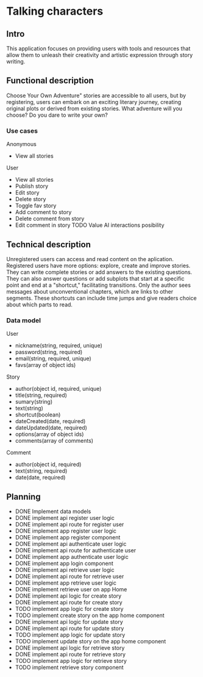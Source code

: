 # Talking characters

## Intro

This application focuses on providing users with tools and resources that allow them to unleash their creativity and artistic expression through story writing.

## Functional description

Choose Your Own Adventure" stories are accessible to all users, but by registering, users can embark on an exciting literary journey, creating original plots or derived from existing stories.
What adventure will you choose? Do you dare to write your own?

### Use cases

Anonymous
- View all stories

User
- View all stories
- Publish story
- Edit story
- Delete story
- Toggle fav story
- Add comment to story
- Delete comment from story
- Edit comment in story
TODO Value AI interactions posibility

## Technical description

Unregistered users can access and read content on the aplication. Registered users have more options: explore, create and improve stories. They can write complete stories or add answers to the existing questions. They can also answer questions or add subplots that start at a specific point and end at a "shortcut," facilitating transitions. Only the author sees messages about unconventional chapters, which are links to other segments. These shortcuts can include time jumps and give readers choice about which parts to read.

### Data model

User
- nickname(string, required, unique)
- password(string, required)
- email(string, required, unique)
- favs(array of object ids)

Story
- author(object id, required, unique)
- title(string, required)
- sumary(string)
- text(string)
- shortcut(boolean)
- dateCreated(date, required)
- dateUpdated(date, required)
- options(array of object ids)
- comments(array of comments)

Comment
- author(object id, required)
- text(string, required)
- date(date, required)

## Planning
- DONE Implement data models
- DONE implement api register user logic
- DONE implement api route for register user
- DONE implement app register user logic
- DONE implement app register component
- DONE implement api authenticate user logic
- DONE implement api route for authenticate user
- DONE implement app authenticate user logic
- DONE implement app login component
- DONE implement api retrieve user logic
- DONE implement api route for retrieve user
- DONE implement app retrieve user logic
- DONE implement retrieve user on app Home
- DONE implement api logic for create story
- DONE implement api route for create story
- TODO implement app logic for create story
- TODO implement create story on the app home component
- DONE implement api logic for update story
- DONE implement api route for update story
- TODO implement app logic for update story
- TODO implement update story on the app home component
- DONE implement api logic for retrieve story
- DONE implement api route for retrieve story
- TODO implement app logic for retrieve story
- TODO implement retrieve story component